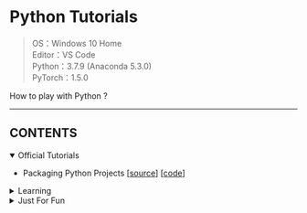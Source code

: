 # Python Tutorials

> OS：Windows 10 Home  
> Editor：VS Code  
> Python：3.7.9 (Anaconda 5.3.0)  
> PyTorch：1.5.0  

How to play with Python ?

---

## CONTENTS

<details open>
<summary>Official Tutorials</summary>

* Packaging Python Projects [[source](https://packaging.python.org/tutorials/packaging-projects/)] [[code](https://github.com/atomicoo/python-tutorials/tree/master/OFFICIAL/sPacking)]

</details>

<details>
<summary>Learning</summary>

* Closure in Python [[source](https://github.com/atomicoo/python-tutorials/blob/master/LEARNING/CLOSURE.ipynb)]
* Copy in Python [[source](https://github.com/atomicoo/python-tutorials/blob/master/LEARNING/COPY.ipynb)]
* Iterator and Generator in Python [[source](https://github.com/atomicoo/python-tutorials/blob/master/LEARNING/ITER_GENE.ipynb)]
* Lambda in Python [[source](https://github.com/atomicoo/python-tutorials/blob/master/LEARNING/LAMBDA.ipynb)]

</details>

<details>
<summary>Just For Fun</summary>

* A Python Interpreter Written in Python [[source](http://www.aosabook.org/en/500L/a-python-interpreter-written-in-python.html)] [[code](https://github.com/atomicoo/python-tutorials/tree/master/FUNNY/sByterun)]

</details>

